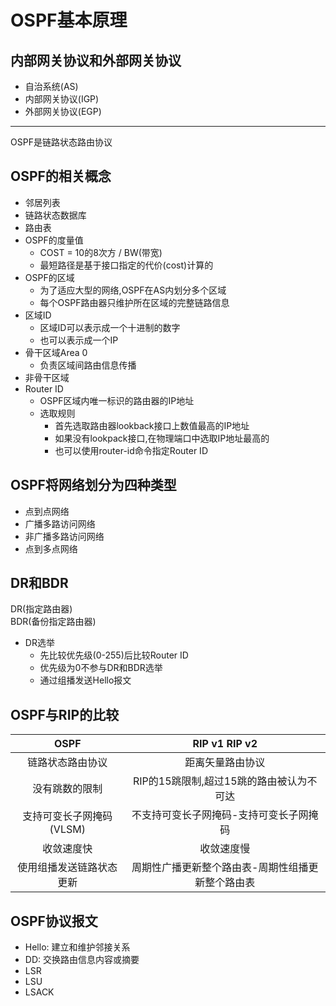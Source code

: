 # OSPF基本原理

## 内部网关协议和外部网关协议

- 自治系统(AS)
- 内部网关协议(IGP)
- 外部网关协议(EGP)

***
OSPF是链路状态路由协议

## OSPF的相关概念

- 邻居列表
- 链路状态数据库
- 路由表
- OSPF的度量值
  - COST = 10的8次方 / BW(带宽)
  - 最短路径是基于接口指定的代价(cost)计算的
- OSPF的区域
  - 为了适应大型的网络,OSPF在AS内划分多个区域
  - 每个OSPF路由器只维护所在区域的完整链路信息
- 区域ID
  - 区域ID可以表示成一个十进制的数字
  - 也可以表示成一个IP
- 骨干区域Area 0
  - 负责区域间路由信息传播
- 非骨干区域
- Router ID
  - OSPF区域内唯一标识的路由器的IP地址
  - 选取规则
    - 首先选取路由器lookback接口上数值最高的IP地址
    - 如果没有lookpack接口,在物理端口中选取IP地址最高的
    - 也可以使用router-id命令指定Router ID

## OSPF将网络划分为四种类型

- 点到点网络
- 广播多路访问网络
- 非广播多路访问网络
- 点到多点网络

## DR和BDR

DR(指定路由器)  
BDR(备份指定路由器)

- DR选举
  - 先比较优先级(0-255)后比较Router ID
  - 优先级为0不参与DR和BDR选举
  - 通过组播发送Hello报文

## OSPF与RIP的比较

|           OSPF           |                   RIP v1 RIP v2                   |
| :----------------------: | :-----------------------------------------------: |
|     链路状态路由协议     |                 距离矢量路由协议                  |
|      没有跳数的限制      |     RIP的15跳限制,超过15跳的路由被认为不可达      |
| 支持可变长子网掩码(VLSM) |      不支持可变长子网掩码-支持可变长子网掩码      |
|        收敛速度快        |                    收敛速度慢                     |
| 使用组播发送链路状态更新 | 周期性广播更新整个路由表-周期性组播更新整个路由表 |

## OSPF协议报文

- Hello: 建立和维护邻接关系
- DD: 交换路由信息内容或摘要
- LSR
- LSU
- LSACK
